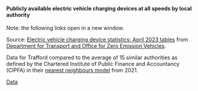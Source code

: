 #### Publicly available electric vehicle charging devices at all speeds by local authority

Note: the following links open in a new window.

Source: <a href="https://assets.publishing.service.gov.uk/government/uploads/system/uploads/attachment_data/file/1154215/electric-vehicle-charging-device-statistics-april-2023.ods" target="_blank">Electric vehicle charging device statistics: April 2023 tables</a> from <a href="https://www.gov.uk/government/statistics/electric-vehicle-charging-device-statistics-april-2023" target="_blank">Department for Transport and Office for Zero Emission Vehicles</a>.

Data for Trafford compared to the average of 15 similar authorities as defined by the Chartered Institute of Public Finance and Accountancy (CIPFA) in their <a href='https://www.cipfa.org/services/cipfastats/nearest-neighbour-model' target='_blank'>nearest neighbours model</a> from 2021.

<a href="https://www.trafforddatalab.io/corporate_plan/data/climate/electric_vehicle_charging_points.csv" aria-label="Download the data" class="downloadButton" target="_blank" download>Data <span class="fas fa-download"></span></a>
